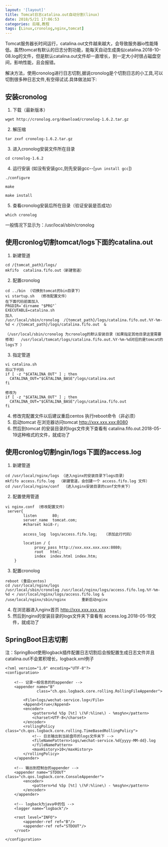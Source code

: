 ```yaml
---
layout: '[layout]'
title: Tomcat日志catalina.out自动分割(linux)
date: 2018/5/21 17:06:53  
categories: 后端,教程
tags: [Linux,cronolog,nginx,tomcat]
---
```

Tomcat服务器长时间运行，catalina.out文件越来越大，会导致服务器io性能降低。虽然tomcat有默认的日志分割功能，能每天自动生成类似catalina.2018-10-08.log的文件，但是默认catalina.out文件却一直增长，到一定大小时很占磁盘空间，影响性能，且会报错。

解决方法，使用cronolog进行日志切割,据说cronolog是个切割日志的小工具,可以切割很多种日志文件,有空得试试.具体做法如下: 
## 安装cronolog
1. 下载（最新版本） 
```
wget http://cronolog.org/download/cronolog-1.6.2.tar.gz
```
2. 解压缩 
```
tar zxvf cronolog-1.6.2.tar.gz
```
3. 进入cronolog安装文件所在目录 
```
cd cronolog-1.6.2
```
4. 运行安装 (如没有安装gcc,则先安装gcc--[`yun install gcc`])
```
./configure
```
```
make
```
```
make install
```
5. 查看cronolog安装后所在目录（验证安装是否成功） 
```
which cronolog
```
一般情况下显示为：/usr/local/sbin/cronolog 
## 使用cronlog切割tomcat/logs下面的catalina.out
1. 新建管道
```
cd /{tomcat_path}/logs/  
mkfifo  catalina.fifo.out（新建管道）
```
2. 配置cronolog
```
cd ../bin  (切换到tomcat的bin目录下）
vi startup.sh  （修改配置文件）
在下面代码前面加入
PRGDIR=`dirname "$PRG"`
EXECUTABLE=catalina.sh
加入
/usr/local/sbin/cronolog  /{tomcat_path}/logs/catalina.fifo.out.%Y-%m-%d < /{tomcat_path}/logs/catalina.fifo.out  &

（/usr/local/sbin/cronolog 为cronolog的默认安装目录（如果指定其他目录这里需要修改）  /usr/local/tomcat/logs/catalina.fifo.out.%Y-%m-%d对应的是tomcat的logs下 ） 
```
3. 指定管道
```
vi catalina.sh
将以下代码 
if [ -z "$CATALINA_OUT" ] ; then
  CATALINA_OUT="$CATALINA_BASE"/logs/catalina.out
fi

修改为 
if [ -z "$CATALINA_OUT" ] ; then
  CATALINA_OUT="$CATALINA_BASE"/logs/catalina.fifo.out
fi
```
4. 修改完配置文件以后建议重启centos 执行reboot命令（非必须）
5. 启动tomcat  在浏览器访问tomcat http://xxx.xxx.xxx:8080
6. 然后到tomcat 的安装目录的logs文件夹下查看有 catalina.fifo.out.2018-05-19这种格式的文件，就成功了 

## 使用cronlog切割ngin/logs下面的access.log
1. 新建管道
```
cd /usr/local/nginx/logs （进入nginx的安装目录下logs目录）
mkfifo access.fifo.log  （新建管道，会创建一个 access.fifo.log 文件）
cd /usr/local/nginx/conf  （进入nginx安装目录的conf文件夹下）
```
2. 配置使用管道
```
vi nginx.conf （修改配置文件）
 server{
        listen       80;
        server_name  tomcat.com;
        #charset koi8-r;

        access_log  logs/access.fifo.log;   （添加此行代码）

        location / {
             proxy_pass http://xxx.xxx.xxx.xxx:8080;
             root   html;
             index  index.html index.htm;
    }
```

3. 配置cronolog
```
reboot (重启centos)
cd /usr/local/nginx/logs
/usr/local/sbin/cronolog /usr/local/nginx/logs/access.fifo.log.%Y-%m-%d < /usr/local/nginx/logs/access.fifo.log &
/use/local/nginx/sbin/nginx       重新启动nginx
```
4. 在浏览器进入nginx首页    http://xxx.xxx.xxx.xxx
5. 然后到nginx的安装目录的logs文件夹下查看有 access.log.2018-05-19文件，就成功了

## SpringBoot日志切割
注：SpringBoot使用logback插件配置日志切割后会按配置生成日志文件并且catalina.out不会累积增长，logback.xml例子
```
<?xml version="1.0" encoding="UTF-8"?>
<configuration>

    <!-- 记录一般信息的的appender -->
    <appender name="B"
              class="ch.qos.logback.core.rolling.RollingFileAppender">

        <File>logs/wechat-service.log</File>
        <Append>true</Append>
        <encoder>
            <pattern>%d %5p [%t] \(%F:%line\) - %msg%n</pattern>
            <charset>UTF-8</charset>
        </encoder>
        <rollingPolicy class="ch.qos.logback.core.rolling.TimeBasedRollingPolicy">
            <!-- 日志输出到当前盘符的logs文件夹下 -->
            <fileNamePattern>logs/wechat-service.%d{yyyy-MM-dd}.log
            </fileNamePattern>
            <maxHistory>10</maxHistory>
        </rollingPolicy>
    </appender>

    <!-- 输出到控制台的appender -->
    <appender name="STDOUT" class="ch.qos.logback.core.ConsoleAppender">
        <encoder>
            <pattern>%d %5p [%t] \(%F:%line\) - %msg%n</pattern>
        </encoder>
    </appender>

    <!-- logback为java中的包 -->
    <logger name="logback"/>

    <root level="INFO">
        <appender-ref ref="B"/>
        <appender-ref ref="STDOUT"/>
    </root>

</configuration>
```